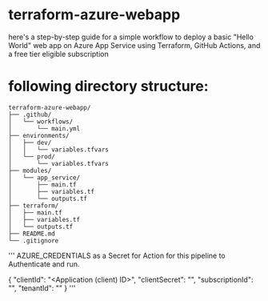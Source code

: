 # terraform-azure-webapp
 here's a step-by-step guide for a simple workflow to deploy a basic "Hello World" web app on Azure App Service using Terraform, GitHub Actions, and a free tier eligible subscription


# following directory structure:

``` 
terraform-azure-webapp/
├── .github/ 
│   └── workflows/ 
│       └── main.yml
├── environments/ 
│   ├── dev/ 
│   │   └── variables.tfvars
│   └── prod/ 
│       └── variables.tfvars 
├── modules/ 
│   └── app_service/ 
│       ├── main.tf
│       ├── variables.tf
│       └── outputs.tf
├── terraform/ 
│   ├── main.tf
│   ├── variables.tf
│   └── outputs.tf
├── README.md
└── .gitignore

```




''' 
AZURE_CREDENTIALS as a Secret for Action for this pipeline to Authenticate and run. 

{
  "clientId": "<Application (client) ID>",
  "clientSecret": "<Client Secret>",
  "subscriptionId": "<Your Azure Subscription ID>",
  "tenantId": "<Your Azure Tenant ID>"
}
''' 
